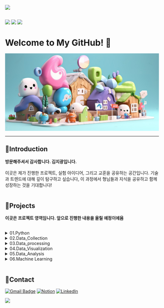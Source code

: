 <img src="https://capsule-render.vercel.app/api?type=waving&color=000080&height=200&section=header&text=WASSUP2&fontSize=70&fontColor=FFFFFF" /><br>

##  


<img src="https://img.shields.io/badge/Python-14354C?style=for-the-badge&logo=python&logoColor=white" /> <img src="https://img.shields.io/badge/MySQL-00000F?style=for-the-badge&logo=mysql&logoColor=white" /> <img src="https://img.shields.io/badge/Made%20with-Jupyter-orange?style=for-the-badge&logo=Jupyter"/>

# Welcome to My GitHub! 👋


![Colorful cartoon village scene](image/cute.png)

---
## 🌟Introduction

**방문해주셔서 감사합니다. 김지광입니다.**<br>
<br>
이곳은 제가 진행한 프로젝트, 실험 아이디어, 그리고 교훈을 공유하는 공간입니다. 기술과 트렌드에 대해 깊이 탐구하고 싶습니다, 이 과정에서 형님들과 지식을 공유하고 함께 성장하는 것을 기대합니다!<br>
 <br>
## 🧩Projects

**이곳은 프로젝트 영역임니다. 앞으로 진행한 내용을 올릴 예정이에욤** <br><br>

<details>

  <summary>01.Python </summary>
  
* [01.Python_Markdown](https://github.com/JIPaang/wassup2/blob/main/python_grammar/01.Python_Markdown.ipynb) <br>

* [02.Python_Data type & Variable](https://github.com/JIPaang/wassup2/blob/main/python_grammar/02.Python_Data%20type%20%26%20Variable.ipynb) <br>
  
* [03.Python_List](https://github.com/JIPaang/wassup2/blob/main/python_grammar/03.Python_List.ipynb) <br>

* [04.Python_Data Types](https://github.com/JIPaang/wassup2/blob/main/python_grammar/04.Python_Data%20Types.ipynb) <br>

* [05.Python Conditional Statement](https://github.com/JIPaang/wassup2/blob/main/python_grammar/05.Python%20Conditional%20Statement.ipynb) <br>

* [06.Phython_Functions&File](https://github.com/JIPaang/wassup2/blob/main/python_grammar/06.Phython_Functions%26File.ipynb) <br>

* [07.Processing related to classes](https://github.com/JIPaang/wassup2/blob/main/python_grammar/07.Processing%20related%20to%20classes.ipynb) <br>
  
* [Python_300제 1~50](https://github.com/JIPaang/wassup2/blob/main/python_grammar/Python_300%EC%A0%9C%201~50.ipynb) <br>
  
* [Python_300제 51~100](https://github.com/JIPaang/wassup2/blob/main/python_grammar/Python_300%EC%A0%9C%2051~100.ipynb) <br>
  
* [Python 300제 100~150](https://github.com/JIPaang/wassup2/blob/main/python_grammar/Python%20300%EC%A0%9C%20100~150.ipynb) <br>
  
* [Python 300제 151~200](https://github.com/JIPaang/wassup2/blob/main/python_grammar/Python%20300%EC%A0%9C%20151~200.ipynb) <br>
  
* [자료형&변수_연습문제_실습용]
(https://github.com/JIPaang/wassup2/blob/main/python_grammar/%EC%9E%90%EB%A3%8C%ED%98%95%26%EB%B3%80%EC%88%98_%EC%97%B0%EC%8A%B5%EB%AC%B8%EC%A0%9C_%EC%8B%A4%EC%8A%B5%EC%9A%A9.ipynb) <br>

* [제어문_연습문제_실습용](https://github.com/JIPaang/wassup2/blob/main/python_grammar/%EC%A0%9C%EC%96%B4%EB%AC%B8_%EC%97%B0%EC%8A%B5%EB%AC%B8%EC%A0%9C_%EC%8B%A4%EC%8A%B5%EC%9A%A9.ipynb) <br>
  
* [코딩연습_전화번호프로그램_실습용](https://github.com/JIPaang/wassup2/blob/main/python_grammar/%EC%BD%94%EB%94%A9%EC%97%B0%EC%8A%B5_%EC%A0%84%ED%99%94%EB%B2%88%ED%98%B8%ED%94%84%EB%A1%9C%EA%B7%B8%EB%9E%A8_%EC%8B%A4%EC%8A%B5%EC%9A%A9.ipynb) <br>	

</details>

<details>
 <summary>02.Data_Collection </summary>

* [01.BeautifulSoup](https://github.com/JIPaang/wassup2/blob/main/02.%20Data_Collection/01_BeautifulSoup.ipynb) <br>

* [02.Requests](https://github.com/JIPaang/wassup2/blob/main/02.%20Data_Collection/02_Requests.ipynb) <br>

* [03.API](https://github.com/JIPaang/wassup2/blob/main/02.%20Data_Collection/03_API.ipynb) <br>

* [04.Selenium](https://github.com/JIPaang/wassup2/blob/main/02.%20Data_Collection/04_Selenium.ipynb) <br>

* [05.web_scraping](https://github.com/JIPaang/wassup2/blob/main/02.%20Data_Collection/web_scraping.py) <br>

</details>

<details>
 <summary>03.Data_processing </summary>

 * [01.Numpy](https://github.com/JIPaang/wassup2/blob/main/03.%20Data_processing/01_Numpy.ipynb) <br>

 * [02.Numpy_Quiz_실습](https://github.com/JIPaang/wassup2/blob/main/03.%20Data_processing/01_Numpy_Quiz_%EC%8B%A4%EC%8A%B5.ipynb) <br>

 * [03.Pandas 패키지의 소개](https://github.com/JIPaang/wassup2/blob/main/03.%20Data_processing/02.1_Pandas%20%ED%8C%A8%ED%82%A4%EC%A7%80%EC%9D%98%20%EC%86%8C%EA%B0%9C.ipynb) <br>

 * [04.Pandas 데이터 입출력](https://github.com/JIPaang/wassup2/blob/main/03.%20Data_processing/02.2_Pandas%20%EB%8D%B0%EC%9D%B4%ED%84%B0%20%EC%9E%85%EC%B6%9C%EB%A0%A5.ipynb) <br>

 * [05.Pandas 데이터프레임 고급 인덱싱](https://github.com/JIPaang/wassup2/blob/main/03.%20Data_processing/02.3_Pandas%20%EB%8D%B0%EC%9D%B4%ED%84%B0%ED%94%84%EB%A0%88%EC%9E%84%20%EA%B3%A0%EA%B8%89%20%EC%9D%B8%EB%8D%B1%EC%8B%B1.ipynb) <br>

 * [06.Pandas 데이터프레임 데이터 조작](https://github.com/JIPaang/wassup2/blob/main/03.%20Data_processing/02.4_Pandas%20%EB%8D%B0%EC%9D%B4%ED%84%B0%ED%94%84%EB%A0%88%EC%9E%84%20%EB%8D%B0%EC%9D%B4%ED%84%B0%20%EC%A1%B0%EC%9E%91.ipynb) <br>

 * [07.데이터프레임 인덱스 조작](https://github.com/JIPaang/wassup2/blob/main/03.%20Data_processing/02.5_Pandas%20%EB%8D%B0%EC%9D%B4%ED%84%B0%ED%94%84%EB%A0%88%EC%9E%84%20%EC%9D%B8%EB%8D%B1%EC%8A%A4%20%EC%A1%B0%EC%9E%91.ipynb) <br>

 * [08.데이터프레임 합성](https://github.com/JIPaang/wassup2/blob/main/03.%20Data_processing/02.6_Pandas%20%EB%8D%B0%EC%9D%B4%ED%84%B0%ED%94%84%EB%A0%88%EC%9E%84%20%ED%95%A9%EC%84%B1.ipynb) <br>

 * [09.피봇테이블과 그룹분석](https://github.com/JIPaang/wassup2/blob/main/03.%20Data_processing/02.7_Pandas%20%ED%94%BC%EB%B4%87%ED%85%8C%EC%9D%B4%EB%B8%94%EA%B3%BC%20%EA%B7%B8%EB%A3%B9%EB%B6%84%EC%84%9D.ipynb) <br>

 * [10.시계열 자료 다루기](https://github.com/JIPaang/wassup2/blob/main/03.%20Data_processing/02.8_Pandas%20%EC%8B%9C%EA%B3%84%EC%97%B4%20%EC%9E%90%EB%A3%8C%20%EB%8B%A4%EB%A3%A8%EA%B8%B0.ipynb) <br>

</details>

<details>
 <summary>04.Data_Visualization</summary>

 * [01.시각화 패키지 맷플롯리브 소개](https://github.com/JIPaang/wassup2/blob/main/04.%20Data_Visualization/01_%EC%8B%9C%EA%B0%81%ED%99%94%20%ED%8C%A8%ED%82%A4%EC%A7%80%20%EB%A7%B7%ED%94%8C%EB%A1%AF%EB%A6%AC%EB%B8%8C%20%EC%86%8C%EA%B0%9C.ipynb) <br>

 * [02.맷플롯리브의 여러가지 플롯](https://github.com/JIPaang/wassup2/blob/main/04.%20Data_Visualization/02_%EB%A7%B7%ED%94%8C%EB%A1%AF%EB%A6%AC%EB%B8%8C%EC%9D%98%20%EC%97%AC%EB%9F%AC%EA%B0%80%EC%A7%80%20%ED%94%8C%EB%A1%AF.ipynb) <br>

 * [03.시본을 사용한 데이터 분포 시각화](https://github.com/JIPaang/wassup2/blob/main/04.%20Data_Visualization/03_%EC%8B%9C%EB%B3%B8%EC%9D%84%20%EC%82%AC%EC%9A%A9%ED%95%9C%20%EB%8D%B0%EC%9D%B4%ED%84%B0%20%EB%B6%84%ED%8F%AC%20%EC%8B%9C%EA%B0%81%ED%99%94.ipynb) <br>

 * [04.판다스의 시각화 기능](https://github.com/JIPaang/wassup2/blob/main/04.%20Data_Visualization/04_%ED%8C%90%EB%8B%A4%EC%8A%A4%EC%9D%98%20%EC%8B%9C%EA%B0%81%ED%99%94%20%EA%B8%B0%EB%8A%A5.ipynb) <br>

 * [05.시각화 응용](https://github.com/JIPaang/wassup2/blob/main/04.%20Data_Visualization/05_%EC%8B%9C%EA%B0%81%ED%99%94%20%EC%9D%91%EC%9A%A9.ipynb) <br>

 </details>

<details>
 <summary>05.Data_Analysis</summary>

 * [01.Service_Analysis_Project](https://github.com/JIPaang/wassup2/blob/main/05_Data_Analysis/01_Service_Analysis_Project.ipynb) <br>

 * [01.DA_Mini_Project](https://github.com/JIPaang/wassup2/blob/main/05_Data_Analysis/02_DA_Mini_Project.ipynb) <br>

  </details>

<details>
 <summary>06.Machine Learning</summary>

 * [01.Label_Encoding&Neumeric_Scaling]([https://github.com/JIPaang/wassup2/blob/main/02.%20Data_Collection/01_BeautifulSoup.ipynb](https://github.com/JIPaang/wassup2/blob/main/06.%20Machine%20Learning/00_Label_Encoding%26Neumeric_Scaling.ipynb)) <br>

 * [02.Gradient_Descent]([https://github.com/JIPaang/wassup2/blob/main/02.%20Data_Collection/01_BeautifulSoup.ipynb](https://github.com/JIPaang/wassup2/blob/main/06.%20Machine%20Learning/01_Gradient_Descent.ipynb)) <br>

 * [03.Model_Validation](https://github.com/JIPaang/wassup2/blob/main/06.%20Machine%20Learning/02_Model_Validation.ipynb) <br>

 * [04.Regression](https://github.com/JIPaang/wassup2/blob/main/06.%20Machine%20Learning/03_Regression.ipynb) <br>

 * [05.Decision_Tree](https://github.com/JIPaang/wassup2/blob/main/06.%20Machine%20Learning/04_Decision_Tree.ipynb) <br>

 * [06.Ensemble](https://github.com/JIPaang/wassup2/blob/main/06.%20Machine%20Learning/05_Ensemble.ipynb) <br>

 * [07.Cluster_Analysis](https://github.com/JIPaang/wassup2/blob/main/06.%20Machine%20Learning/06_Cluster_Analysis.ipynb) <br>
 
  </details>
 <br>


## **🐾Contact**

[![Gmail Badge](https://img.shields.io/badge/Gmail-D14836?style=for-the-badge&logo=gmail&logoColor=white)](mailto:rpdlszjs4@gmail.com) [![Notion](https://img.shields.io/badge/Notion-000000?style=for-the-badge&logo=notion&logoColor=white)](https://oreumi.notion.site/09f569b9c9ae4b4a8e522820ac430f3d?pvs=25) [![LinkedIn](https://img.shields.io/badge/LinkedIn-0077B5?style=for-the-badge&logo=linkedin&logoColor=white)](https://www.linkedin.com/in/paaang/)


<img src="https://capsule-render.vercel.app/api?type=waving&color=000080&height=150&section=footer" />





  



